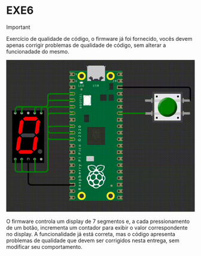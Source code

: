 # EXE6

> [!IMPORTANT]  
>  Exercício de qualidade de código, o firmware já foi fornecido, vocês devem apenas corrigir problemas de qualidade de código, sem alterar a funcionadade do mesmo.

![](imgs/exe1.gif)

O firmware controla um display de 7 segmentos e, a cada pressionamento de um botão, incrementa um contador para exibir o valor correspondente no display. A funcionalidade já está correta, mas o código apresenta problemas de qualidade que devem ser corrigidos nesta entrega, sem modificar seu comportamento.
